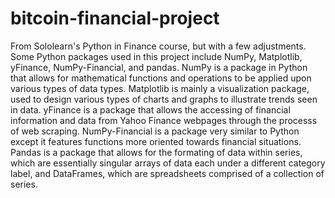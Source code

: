 # bitcoin-financial-project
From Sololearn's Python in Finance course, but with a few adjustments. 
Some Python packages used in this project include NumPy, Matplotlib, yFinance, NumPy-Financial, and pandas.
NumPy is a package in Python that allows for mathematical functions and operations to be applied upon various types of data types.
Matplotlib is mainly a visualization package, used to design various types of charts and graphs to illustrate trends seen in data.
yFinance is a package that allows the accessing of financial information and data from Yahoo Finance webpages through the processs of web scraping.
NumPy-Financial is a package very similar to Python except it features functions more oriented towards financial situations.
Pandas is a package that allows for the formating of data within series, which are essentially singular arrays of data each under a different category label, and DataFrames, which are spreadsheets comprised of a collection of series.
